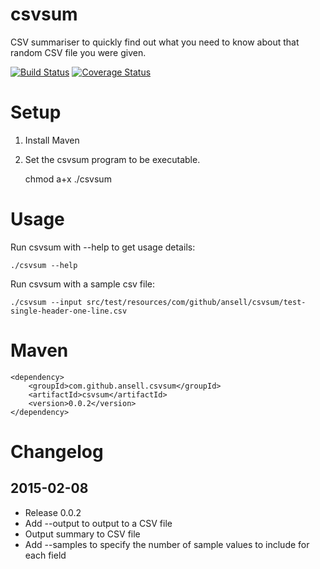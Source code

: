 # csvsum

CSV summariser to quickly find out what you need to know about that random CSV file you were given.

[![Build Status](https://travis-ci.org/ansell/csvsum.svg?branch=master)](https://travis-ci.org/ansell/csvsum) [![Coverage Status](https://coveralls.io/repos/ansell/csvsum/badge.svg?branch=master)](https://coveralls.io/r/ansell/csvsum?branch=master)

# Setup

1. Install Maven
2. Set the csvsum program to be executable.

    chmod a+x ./csvsum

# Usage

Run csvsum with --help to get usage details:

    ./csvsum --help

Run csvsum with a sample csv file:

    ./csvsum --input src/test/resources/com/github/ansell/csvsum/test-single-header-one-line.csv

# Maven

    <dependency>
        <groupId>com.github.ansell.csvsum</groupId>
        <artifactId>csvsum</artifactId>
        <version>0.0.2</version>
    </dependency>

# Changelog

## 2015-02-08

* Release 0.0.2
* Add --output to output to a CSV file
* Output summary to CSV file
* Add --samples to specify the number of sample values to include for each field
